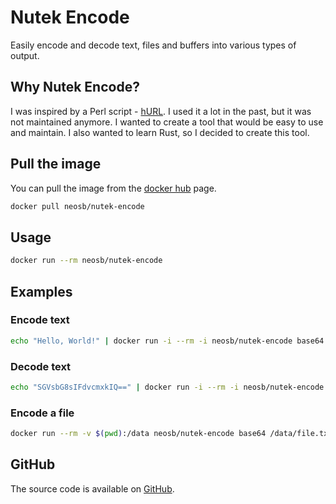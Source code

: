 # Nutek Encode

Easily encode and decode text, files and buffers into various types of output.

## Why Nutek Encode?

I was inspired by a Perl script - [hURL](https://github.com/fnord0/hURL). I used it a lot in the past, but it was not maintained anymore. I wanted to create a tool that would be easy to use and maintain. I also wanted to learn Rust, so I decided to create this tool.

## Pull the image

You can pull the image from the [docker hub](https://hub.docker.com/r/neosb/nutek-encode) page.

```bash
docker pull neosb/nutek-encode
```

## Usage

```bash
docker run --rm neosb/nutek-encode
```

## Examples

### Encode text

```bash
echo "Hello, World!" | docker run -i --rm -i neosb/nutek-encode base64 -
```

### Decode text

```bash
echo "SGVsbG8sIFdvcmxkIQ==" | docker run -i --rm -i neosb/nutek-encode base64 -d
```

### Encode a file

```bash
docker run --rm -v $(pwd):/data neosb/nutek-encode base64 /data/file.txt
```

## GitHub

The source code is available on [GitHub](https://github.com/nuteksecurity/nutek-encode).
